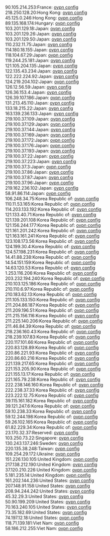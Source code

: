 90.105.214.253:France: [ovpn config](vpn/90_105_214_253.ovpn)  
218.250.128.20:Hong Kong: [ovpn config](vpn/218_250_128_20.ovpn)  
45.125.0.246:Hong Kong: [ovpn config](vpn/45_125_0_246.ovpn)  
89.135.168.174:Hungary: [ovpn config](vpn/89_135_168_174.ovpn)  
103.201.129.18:Japan: [ovpn config](vpn/103_201_129_18.ovpn)  
103.201.129.26:Japan: [ovpn config](vpn/103_201_129_26.ovpn)  
103.201.129.50:Japan: [ovpn config](vpn/103_201_129_50.ovpn)  
110.232.11.75:Japan: [ovpn config](vpn/110_232_11_75.ovpn)  
114.180.18.155:Japan: [ovpn config](vpn/114_180_18_155.ovpn)  
118.104.67.29:Japan: [ovpn config](vpn/118_104_67_29.ovpn)  
119.244.25.181:Japan: [ovpn config](vpn/119_244_25_181.ovpn)  
121.105.204.135:Japan: [ovpn config](vpn/121_105_204_135.ovpn)  
122.135.43.234:Japan: [ovpn config](vpn/122_135_43_234.ovpn)  
122.222.224.92:Japan: [ovpn config](vpn/122_222_224_92.ovpn)  
124.219.204.102:Japan: [ovpn config](vpn/124_219_204_102.ovpn)  
126.12.56.59:Japan: [ovpn config](vpn/126_12_56_59.ovpn)  
126.36.153.4:Japan: [ovpn config](vpn/126_36_153_4.ovpn)  
126.39.107.186:Japan: [ovpn config](vpn/126_39_107_186.ovpn)  
131.213.45.110:Japan: [ovpn config](vpn/131_213_45_110.ovpn)  
133.18.215.22:Japan: [ovpn config](vpn/133_18_215_22.ovpn)  
163.139.236.133:Japan: [ovpn config](vpn/163_139_236_133.ovpn)  
219.100.37.109:Japan: [ovpn config](vpn/219_100_37_109.ovpn)  
219.100.37.129:Japan: [ovpn config](vpn/219_100_37_129.ovpn)  
219.100.37.144:Japan: [ovpn config](vpn/219_100_37_144.ovpn)  
219.100.37.169:Japan: [ovpn config](vpn/219_100_37_169.ovpn)  
219.100.37.172:Japan: [ovpn config](vpn/219_100_37_172.ovpn)  
219.100.37.176:Japan: [ovpn config](vpn/219_100_37_176.ovpn)  
219.100.37.193:Japan: [ovpn config](vpn/219_100_37_193.ovpn)  
219.100.37.22:Japan: [ovpn config](vpn/219_100_37_22.ovpn)  
219.100.37.223:Japan: [ovpn config](vpn/219_100_37_223.ovpn)  
219.100.37.3:Japan: [ovpn config](vpn/219_100_37_3.ovpn)  
219.100.37.86:Japan: [ovpn config](vpn/219_100_37_86.ovpn)  
219.100.37.87:Japan: [ovpn config](vpn/219_100_37_87.ovpn)  
219.100.37.96:Japan: [ovpn config](vpn/219_100_37_96.ovpn)  
219.162.236.102:Japan: [ovpn config](vpn/219_162_236_102.ovpn)  
58.91.86.114:Japan: [ovpn config](vpn/58_91_86_114.ovpn)  
106.248.34.75:Korea Republic of: [ovpn config](vpn/106_248_34_75.ovpn)  
110.11.53.165:Korea Republic of: [ovpn config](vpn/110_11_53_165.ovpn)  
114.203.133.192:Korea Republic of: [ovpn config](vpn/114_203_133_192.ovpn)  
121.133.40.71:Korea Republic of: [ovpn config](vpn/121_133_40_71.ovpn)  
121.139.201.108:Korea Republic of: [ovpn config](vpn/121_139_201_108.ovpn)  
121.156.244.177:Korea Republic of: [ovpn config](vpn/121_156_244_177.ovpn)  
121.161.201.242:Korea Republic of: [ovpn config](vpn/121_161_201_242.ovpn)  
121.163.161.241:Korea Republic of: [ovpn config](vpn/121_163_161_241.ovpn)  
123.108.173.56:Korea Republic of: [ovpn config](vpn/123_108_173_56.ovpn)  
124.199.30.4:Korea Republic of: [ovpn config](vpn/124_199_30_4.ovpn)  
124.57.198.231:Korea Republic of: [ovpn config](vpn/124_57_198_231.ovpn)  
14.41.88.238:Korea Republic of: [ovpn config](vpn/14_41_88_238.ovpn)  
14.54.151.159:Korea Republic of: [ovpn config](vpn/14_54_151_159.ovpn)  
14.63.120.53:Korea Republic of: [ovpn config](vpn/14_63_120_53.ovpn)  
1.253.116.206:Korea Republic of: [ovpn config](vpn/1_253_116_206.ovpn)  
203.232.194.240:Korea Republic of: [ovpn config](vpn/203_232_194_240.ovpn)  
210.103.125.186:Korea Republic of: [ovpn config](vpn/210_103_125_186.ovpn)  
210.110.6.97:Korea Republic of: [ovpn config](vpn/210_110_6_97.ovpn)  
210.183.62.13:Korea Republic of: [ovpn config](vpn/210_183_62_13.ovpn)  
211.105.133.150:Korea Republic of: [ovpn config](vpn/211_105_133_150.ovpn)  
211.204.86.187:Korea Republic of: [ovpn config](vpn/211_204_86_187.ovpn)  
211.209.196.51:Korea Republic of: [ovpn config](vpn/211_209_196_51.ovpn)  
211.215.156.116:Korea Republic of: [ovpn config](vpn/211_215_156_116.ovpn)  
211.225.140.206:Korea Republic of: [ovpn config](vpn/211_225_140_206.ovpn)  
211.46.84.39:Korea Republic of: [ovpn config](vpn/211_46_84_39.ovpn)  
218.236.160.43:Korea Republic of: [ovpn config](vpn/218_236_160_43.ovpn)  
218.239.107.83:Korea Republic of: [ovpn config](vpn/218_239_107_83.ovpn)  
220.117.101.66:Korea Republic of: [ovpn config](vpn/220_117_101_66.ovpn)  
220.83.128.89:Korea Republic of: [ovpn config](vpn/220_83_128_89.ovpn)  
220.86.221.93:Korea Republic of: [ovpn config](vpn/220_86_221_93.ovpn)  
220.86.60.216:Korea Republic of: [ovpn config](vpn/220_86_60_216.ovpn)  
221.139.217.65:Korea Republic of: [ovpn config](vpn/221_139_217_65.ovpn)  
221.153.205.90:Korea Republic of: [ovpn config](vpn/221_153_205_90.ovpn)  
221.155.13.17:Korea Republic of: [ovpn config](vpn/221_155_13_17.ovpn)  
221.165.79.238:Korea Republic of: [ovpn config](vpn/221_165_79_238.ovpn)  
222.238.146.160:Korea Republic of: [ovpn config](vpn/222_238_146_160.ovpn)  
222.238.37.33:Korea Republic of: [ovpn config](vpn/222_238_37_33.ovpn)  
223.222.12.75:Korea Republic of: [ovpn config](vpn/223_222_12_75.ovpn)  
39.115.161.182:Korea Republic of: [ovpn config](vpn/39_115_161_182.ovpn)  
39.121.247.6:Korea Republic of: [ovpn config](vpn/39_121_247_6.ovpn)  
59.10.238.33:Korea Republic of: [ovpn config](vpn/59_10_238_33.ovpn)  
59.12.244.198:Korea Republic of: [ovpn config](vpn/59_12_244_198.ovpn)  
59.26.102.165:Korea Republic of: [ovpn config](vpn/59_26_102_165.ovpn)  
61.82.229.34:Korea Republic of: [ovpn config](vpn/61_82_229_34.ovpn)  
23.170.32.37:Reserved: [ovpn config](vpn/23_170_32_37.ovpn)  
103.250.73.22:Singapore: [ovpn config](vpn/103_250_73_22.ovpn)  
130.243.137.246:Sweden: [ovpn config](vpn/130_243_137_246.ovpn)  
220.135.38.248:Taiwan: [ovpn config](vpn/220_135_38_248.ovpn)  
109.254.29.172:Ukraine: [ovpn config](vpn/109_254_29_172.ovpn)  
151.226.130.105:United Kingdom: [ovpn config](vpn/151_226_130_105.ovpn)  
217.138.212.190:United Kingdom: [ovpn config](vpn/217_138_212_190.ovpn)  
37.120.210.226:United Kingdom: [ovpn config](vpn/37_120_210_226.ovpn)  
5.181.235.14:United Kingdom: [ovpn config](vpn/5_181_235_14.ovpn)  
161.202.144.236:United States: [ovpn config](vpn/161_202_144_236.ovpn)  
207.148.91.158:United States: [ovpn config](vpn/207_148_91_158.ovpn)  
208.94.244.242:United States: [ovpn config](vpn/208_94_244_242.ovpn)  
45.32.29.3:United States: [ovpn config](vpn/45_32_29_3.ovpn)  
50.90.199.209:United States: [ovpn config](vpn/50_90_199_209.ovpn)  
70.163.240.105:United States: [ovpn config](vpn/70_163_240_105.ovpn)  
73.35.182.69:United States: [ovpn config](vpn/73_35_182_69.ovpn)  
74.197.12.18:United States: [ovpn config](vpn/74_197_12_18.ovpn)  
118.71.139.181:Viet Nam: [ovpn config](vpn/118_71_139_181.ovpn)  
58.186.212.255:Viet Nam: [ovpn config](vpn/58_186_212_255.ovpn)  
